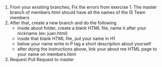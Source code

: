 1. From your exisiting branches, Fix the errors from exercise 1. The master branch of members.html should have all the names of the IS Team members
2. After that, create a new branch and do the following
    - inside about folder, create a blank HTML file, name it after your nickname (ex: juan.html)
    - inside that blank HTML file, put your name in H1
    - below your name write in P tag a short description about yourself
    - after doing the instructions above, link your about me HTML page to your name on members.html
3. Request Pull Request to master

